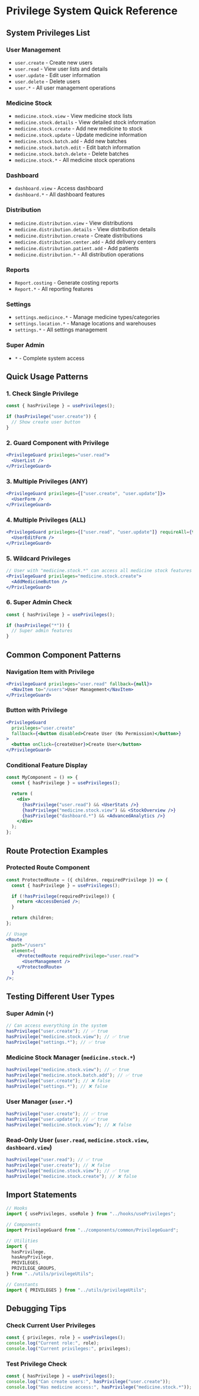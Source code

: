 # Privilege System Quick Reference

## System Privileges List

### User Management

- `user.create` - Create new users
- `user.read` - View user lists and details
- `user.update` - Edit user information
- `user.delete` - Delete users
- `user.*` - All user management operations

### Medicine Stock

- `medicine.stock.view` - View medicine stock lists
- `medicine.stock.details` - View detailed stock information
- `medicine.stock.create` - Add new medicine to stock
- `medicine.stock.update` - Update medicine information
- `medicine.stock.batch.add` - Add new batches
- `medicine.stock.batch.edit` - Edit batch information
- `medicine.stock.batch.delete` - Delete batches
- `medicine.stock.*` - All medicine stock operations

### Dashboard

- `dashboard.view` - Access dashboard
- `dashboard.*` - All dashboard features

### Distribution

- `medicine.distribution.view` - View distributions
- `medicine.distribution.details` - View distribution details
- `medicine.distribution.create` - Create distributions
- `medicine.distribution.center.add` - Add delivery centers
- `medicine.distribution.patient.add` - Add patients
- `medicine.distribution.*` - All distribution operations

### Reports

- `Report.costing` - Generate costing reports
- `Report.*` - All reporting features

### Settings

- `settings.medicince.*` - Manage medicine types/categories
- `settings.location.*` - Manage locations and warehouses
- `settings.*` - All settings management

### Super Admin

- `*` - Complete system access

## Quick Usage Patterns

### 1. Check Single Privilege

```jsx
const { hasPrivilege } = usePrivileges();

if (hasPrivilege("user.create")) {
  // Show create user button
}
```

### 2. Guard Component with Privilege

```jsx
<PrivilegeGuard privileges="user.read">
  <UserList />
</PrivilegeGuard>
```

### 3. Multiple Privileges (ANY)

```jsx
<PrivilegeGuard privileges={["user.create", "user.update"]}>
  <UserForm />
</PrivilegeGuard>
```

### 4. Multiple Privileges (ALL)

```jsx
<PrivilegeGuard privileges={["user.read", "user.update"]} requireAll={true}>
  <UserEditForm />
</PrivilegeGuard>
```

### 5. Wildcard Privileges

```jsx
// User with "medicine.stock.*" can access all medicine stock features
<PrivilegeGuard privileges="medicine.stock.create">
  <AddMedicineButton />
</PrivilegeGuard>
```

### 6. Super Admin Check

```jsx
const { hasPrivilege } = usePrivileges();

if (hasPrivilege("*")) {
  // Super admin features
}
```

## Common Component Patterns

### Navigation Item with Privilege

```jsx
<PrivilegeGuard privileges="user.read" fallback={null}>
  <NavItem to="/users">User Management</NavItem>
</PrivilegeGuard>
```

### Button with Privilege

```jsx
<PrivilegeGuard
  privileges="user.create"
  fallback={<button disabled>Create User (No Permission)</button>}
>
  <button onClick={createUser}>Create User</button>
</PrivilegeGuard>
```

### Conditional Feature Display

```jsx
const MyComponent = () => {
  const { hasPrivilege } = usePrivileges();

  return (
    <div>
      {hasPrivilege("user.read") && <UserStats />}
      {hasPrivilege("medicine.stock.view") && <StockOverview />}
      {hasPrivilege("dashboard.*") && <AdvancedAnalytics />}
    </div>
  );
};
```

## Route Protection Examples

### Protected Route Component

```jsx
const ProtectedRoute = ({ children, requiredPrivilege }) => {
  const { hasPrivilege } = usePrivileges();

  if (!hasPrivilege(requiredPrivilege)) {
    return <AccessDenied />;
  }

  return children;
};

// Usage
<Route
  path="/users"
  element={
    <ProtectedRoute requiredPrivilege="user.read">
      <UserManagement />
    </ProtectedRoute>
  }
/>;
```

## Testing Different User Types

### Super Admin (`*`)

```javascript
// Can access everything in the system
hasPrivilege("user.create"); // ✅ true
hasPrivilege("medicine.stock.view"); // ✅ true
hasPrivilege("settings.*"); // ✅ true
```

### Medicine Stock Manager (`medicine.stock.*`)

```javascript
hasPrivilege("medicine.stock.view"); // ✅ true
hasPrivilege("medicine.stock.batch.add"); // ✅ true
hasPrivilege("user.create"); // ❌ false
hasPrivilege("settings.*"); // ❌ false
```

### User Manager (`user.*`)

```javascript
hasPrivilege("user.create"); // ✅ true
hasPrivilege("user.update"); // ✅ true
hasPrivilege("medicine.stock.view"); // ❌ false
```

### Read-Only User (`user.read`, `medicine.stock.view`, `dashboard.view`)

```javascript
hasPrivilege("user.read"); // ✅ true
hasPrivilege("user.create"); // ❌ false
hasPrivilege("medicine.stock.view"); // ✅ true
hasPrivilege("medicine.stock.create"); // ❌ false
```

## Import Statements

```javascript
// Hooks
import { usePrivileges, useRole } from "../hooks/usePrivileges";

// Components
import PrivilegeGuard from "../components/common/PrivilegeGuard";

// Utilities
import {
  hasPrivilege,
  hasAnyPrivilege,
  PRIVILEGES,
  PRIVILEGE_GROUPS,
} from "../utils/privilegeUtils";

// Constants
import { PRIVILEGES } from "../utils/privilegeUtils";
```

## Debugging Tips

### Check Current User Privileges

```javascript
const { privileges, role } = usePrivileges();
console.log("Current role:", role);
console.log("Current privileges:", privileges);
```

### Test Privilege Check

```javascript
const { hasPrivilege } = usePrivileges();
console.log("Can create users:", hasPrivilege("user.create"));
console.log("Has medicine access:", hasPrivilege("medicine.stock.*"));
```
